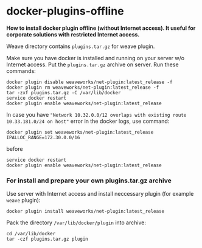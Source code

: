 # docker-plugins-offline
**How to install docker plugin offline (without Internet access). It useful for corporate solutions with restricted Internet access.**

Weave directory contains `plugins.tar.gz` for weave plugin.

Make sure you have docker is installed and running on your server w/o Internet access.
Put the `plugins.tar.gz` archive on server.
Run these commands:
```
docker plugin disable weaveworks/net-plugin:latest_release -f
docker plugin rm weaveworks/net-plugin:latest_release -f
tar -zxf plugins.tar.gz -C /var/lib/docker
service docker restart
docker plugin enable weaveworks/net-plugin:latest_release
```
In case you have `"Network 10.32.0.0/12 overlaps with existing route 10.33.181.0/24 on host"` error in the docker logs,
use command:
```
docker plugin set weaveworks/net-plugin:latest_release IPALLOC_RANGE=172.30.0.0/16
```
before
```
service docker restart
docker plugin enable weaveworks/net-plugin:latest_release
```



### For install and prepare your own plugins.tar.gz archive

Use server with Internet access and install neccessary plugin (for example `weave` plugin):

```
docker plugin install weaveworks/net-plugin:latest_release
```

Pack the directory `/var/lib/docker/plugin` into archive:

```
cd /var/lib/docker
tar -czf plugins.tar.gz plugin
```

